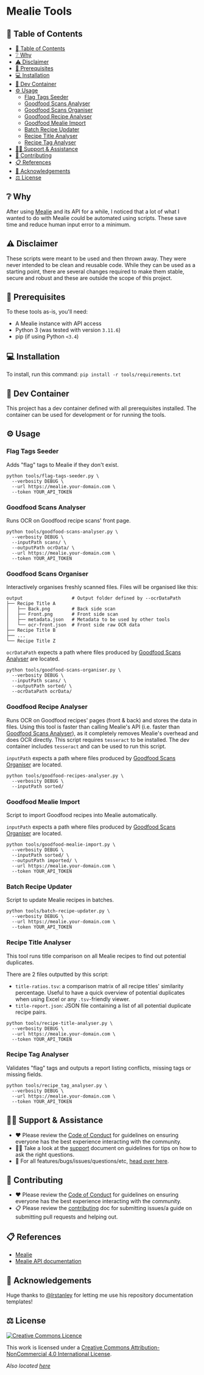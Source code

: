# Mealie Tools

## 🔗 Table of Contents

* [🔗 Table of Contents](#%F0%9F%94%97-table-of-contents)
* [❔ Why](#%E2%9D%94-why)
* [⚠️ Disclaimer](#%E2%9A%A0%EF%B8%8F-disclaimer)
* [🧾 Prerequisites](#%F0%9F%A7%BE-prerequisites)
* [💻 Installation](#%F0%9F%92%BB-installation)
* [🐳 Dev Container](#%F0%9F%90%B3-dev-container)
* [⚙️ Usage](#%E2%9A%99%EF%B8%8F-usage)
  * [Flag Tags Seeder](#flag-tags-seeder)
  * [Goodfood Scans Analyser](#goodfood-scans-analyser)
  * [Goodfood Scans Organiser](#goodfood-scans-organiser)
  * [Goodfood Recipe Analyser](#goodfood-recipe-analyser)
  * [Goodfood Mealie Import](#goodfood-mealie-import)
  * [Batch Recipe Updater](#batch-recipe-updater)
  * [Recipe Title Analyser](#recipe-title-analyser)
  * [Recipe Tag Analyser](#recipe-tag-analyser)
* [🙋‍♂️ Support \& Assistance](#%F0%9F%99%8B%E2%80%8D%E2%99%82%EF%B8%8F-support--assistance)
* [🤝 Contributing](#%F0%9F%A4%9D-contributing)
* [📋 References](#%F0%9F%93%8B-references)
* [👋 Acknowledgements](#%F0%9F%91%8B-acknowledgements)
* [⚖️ License](#%E2%9A%96%EF%B8%8F-license)

## ❔ Why

After using [Mealie](https://github.com/mealie-recipes/mealie) and its API for a
while, I noticed that a lot of what I wanted to do with Mealie could be
automated using scripts. These save time and reduce human input error to a
minimum.

## ⚠️ Disclaimer

These scripts were meant to be used and then thrown away. They were never
intended to be clean and reusable code. While they can be used as a starting
point, there are several changes required to make them stable, secure and robust
and these are outside the scope of this project.

## 🧾 Prerequisites

To these tools as-is, you'll need:

* A Mealie instance with API access
* Python 3 (was tested with version `3.11.6`)
* pip (if using Python `<3.4`)

## 💻 Installation

To install, run this command: `pip install -r tools/requirements.txt`

## 🐳 Dev Container

This project has a dev container defined with all prerequisites installed. The
container can be used for development or for running the tools.

## ⚙️ Usage

### Flag Tags Seeder

Adds "flag" tags to Mealie if they don't exist.

``` shell
python tools/flag-tags-seeder.py \
  --verbosity DEBUG \
  --url https://mealie.your-domain.com \
  --token YOUR_API_TOKEN
```

### Goodfood Scans Analyser

Runs OCR on Goodfood recipe scans' front page.

``` shell
python tools/goodfood-scans-analyser.py \
  --verbosity DEBUG \
  --inputPath scans/ \
  --outputPath ocrData/ \
  --url https://mealie.your-domain.com \
  --token YOUR_API_TOKEN
```

### Goodfood Scans Organiser

Interactively organises freshly scanned files. Files will be organised like this:

``` text
output                  # Output folder defined by --ocrDataPath
├── Recipe Title A
│   ├── Back.png        # Back side scan
│   ├── Front.png       # Front side scan
│   ├── metadata.json   # Metadata to be used by other tools
│   └── ocr-front.json  # Front side raw OCR data
├── Recipe Title B
├── ...
└── Recipe Title Z
```

`ocrDataPath` expects a path where files produced by [Goodfood Scans
Analyser](#goodfood-scans-analyser) are located.

``` shell
python tools/goodfood-scans-organiser.py \
  --verbosity DEBUG \
  --inputPath scans/ \
  --outputPath sorted/ \
  --ocrDataPath ocrData/
```

### Goodfood Recipe Analyser

Runs OCR on Goodfood recipes' pages (front & back) and stores the data in files.
Using this tool is faster than calling Mealie's API (i.e. faster than [Goodfood
Scans Analyser](#goodfood-scans-analyser)), as it completely removes Mealie's
overhead and does OCR directly. This script requires `tesseract` to be
installed. The dev container includes `tesseract` and can be used to run this
script.

`inputPath` expects a path where files produced by [Goodfood Scans
Organiser](#goodfood-scans-organiser) are located.

``` shell
python tools/goodfood-recipes-analyser.py \
  --verbosity DEBUG \
  --inputPath sorted/
```

### Goodfood Mealie Import

Script to import Goodfood recipes into Mealie automatically.

`inputPath` expects a path where files produced by [Goodfood Scans
Organiser](#goodfood-scans-organiser) are located.

``` shell
python tools/goodfood-mealie-import.py \
  --verbosity DEBUG \
  --inputPath sorted/ \
  --outputPath imported/ \
  --url https://mealie.your-domain.com \
  --token YOUR_API_TOKEN
```

### Batch Recipe Updater

Script to update Mealie recipes in batches.

``` shell
python tools/batch-recipe-updater.py \
  --verbosity DEBUG \
  --url https://mealie.your-domain.com \
  --token YOUR_API_TOKEN
```

### Recipe Title Analyser

This tool runs title comparison on all Mealie recipes to find out potential
duplicates.

There are 2 files outputted by this script:
  * `title-ratios.tsv`: a comparison matrix of all recipe titles' similarity
    percentage. Useful to have a quick overview of potential duplicates when
    using Excel or any `.tsv`-friendly viewer.
  * `title-report.json`: JSON file containing a list of all potential duplicate
    recipe pairs.

``` shell
python tools/recipe-title-analyser.py \
  --verbosity DEBUG \
  --url https://mealie.your-domain.com \
  --token YOUR_API_TOKEN
```

### Recipe Tag Analyser

Validates "flag" tags and outputs a report listing conflicts, missing tags or
missing fields.

``` shell
python tools/recipe_tag_analyser.py \
  --verbosity DEBUG \
  --url https://mealie.your-domain.com \
  --token YOUR_API_TOKEN
```

## 🙋‍♂️ Support & Assistance

* ❤️ Please review the [Code of Conduct](.github/CODE_OF_CONDUCT.md) for
     guidelines on ensuring everyone has the best experience interacting with
     the community.
* 🙋‍♂️ Take a look at the [support](.github/SUPPORT.md) document
     on guidelines for tips on how to ask the right questions.
* 🐞 For all features/bugs/issues/questions/etc, [head over
  here](https://github.com/Bibz87/mealie-tools/issues/new/choose).

## 🤝 Contributing

* ❤️ Please review the [Code of Conduct](.github/CODE_OF_CONDUCT.md) for
     guidelines on ensuring everyone has the best experience interacting with
    the community.
* 📋 Please review the [contributing](.github/CONTRIBUTING.md) doc for
     submitting issues/a guide on submitting pull requests and helping out.

## 📋 References

* [Mealie](https://github.com/mealie-recipes/mealie)
* [Mealie API documentation](https://nightly.mealie.io/documentation/getting-started/api-usage/)

## 👋 Acknowledgements

Huge thanks to [@lrstanley](https://github.com/lrstanley) for letting me use his repository documentation
templates!

## ⚖️ License

[![Creative Commons
Licence](https://i.creativecommons.org/l/by-nc/4.0/88x31.png)](http://creativecommons.org/licenses/by-nc/4.0/)

This work is licensed under a [Creative Commons Attribution-NonCommercial 4.0
International License](http://creativecommons.org/licenses/by-nc/4.0/).

_Also located [here](LICENSE)_
